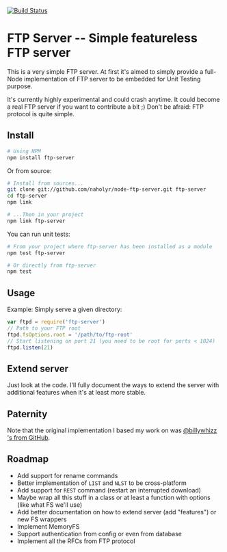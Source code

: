 [![Build Status](https://secure.travis-ci.org/naholyr/node-ftp-server.png)](http://travis-ci.org/naholyr/node-ftp-server)

# FTP Server -- Simple featureless FTP server

This is a very simple FTP server. At first it's aimed to simply provide a full-Node implementation of FTP server to be embedded for Unit Testing purpose.

It's currently highly experimental and could crash anytime. It could become a real FTP server if you want to contribute a bit ;) Don't be afraid: FTP protocol is quite simple.

## Install

```bash
# Using NPM
npm install ftp-server
```

Or from source:

```bash
# Install from sources...
git clone git://github.com/naholyr/node-ftp-server.git ftp-server
cd ftp-server
npm link

# ...Then in your project
npm link ftp-server
```

You can run unit tests:

```bash
# From your project where ftp-server has been installed as a module
npm test ftp-server

# Or directly from ftp-server
npm test
```

## Usage

Example: Simply serve a given directory:

```javascript
var ftpd = require('ftp-server')
// Path to your FTP root
ftpd.fsOptions.root = '/path/to/ftp-root'
// Start listening on port 21 (you need to be root for ports < 1024)
ftpd.listen(21)
```

## Extend server

Just look at the code. I'll fully document the ways to extend the server with additional features when it's at least more stable.

## Paternity

Note that the original implementation I based my work on was [@billywhizz 's from GitHub](https://github.com/billywhizz/nodeftpd).

## Roadmap

 * Add support for rename commands
 * Better implementation of `LIST` and `NLST` to be cross-platform
 * Add support for `REST` command (restart an interrupted download)
 * Maybe wrap all this stuff in a class or at least a function with options (like what FS we'll use)
 * Add better documentation on how to extend server (add "features") or new FS wrappers
 * Implement MemoryFS
 * Support authentication from config or even from database
 * Implement all the RFCs from FTP protocol
